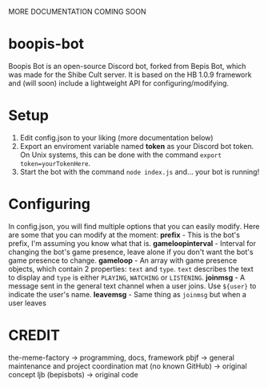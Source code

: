 MORE DOCUMENTATION COMING SOON

# boopis-bot
Boopis Bot is an open-source Discord bot, forked from Bepis Bot, which was made for the Shibe Cult server. It is based on the HB 1.0.9 framework and (will soon) include a lightweight API for configuring/modifying.

# Setup
1) Edit config.json to your liking (more documentation below)
2) Export an enviroment variable named **token** as your Discord bot token. On Unix systems, this can be done with the command `export token=yourTokenHere`.
3) Start the bot with the command `node index.js` and... your bot is running!

# Configuring
In config.json, you will find multiple options that you can easily modify. Here are some that you can modify at the moment:
**prefix** - This is the bot's prefix, I'm assuming you know what that is.
**gameloopinterval** - Interval for changing the bot's game presence, leave alone if you don't want the bot's game presence to change.
**gameloop** - An array with game presence objects, which contain 2 properties: `text` and `type`. `text` describes the text to display and `type` is either `PLAYING`, `WATCHING` or `LISTENING`.
**joinmsg** - A message sent in the general text channel when a user joins. Use `${user}` to indicate the user's name.
**leavemsg** - Same thing as `joinmsg` but when a user leaves

# CREDIT
the-meme-factory -> programming, docs, framework
pbjf -> general maintenance and project coordination
mat (no known GitHub) -> original concept
ljb (bepisbots) -> original code
